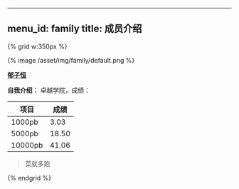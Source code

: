 
---
menu_id: family
title: 成员介绍
---

{% grid w:350px %}
<!-- cell -->
{% image /asset/img/family/default.png %}
<!-- cell -->
**[郁子恒]()**

**自我介绍：** 卓越学院，成绩：

| 项目 | 成绩|
| - | - |
| 1000pb| 3.03|
|5000pb|18.50|
|10000pb|41.06|

> 菜就多跑

{% endgrid %}
